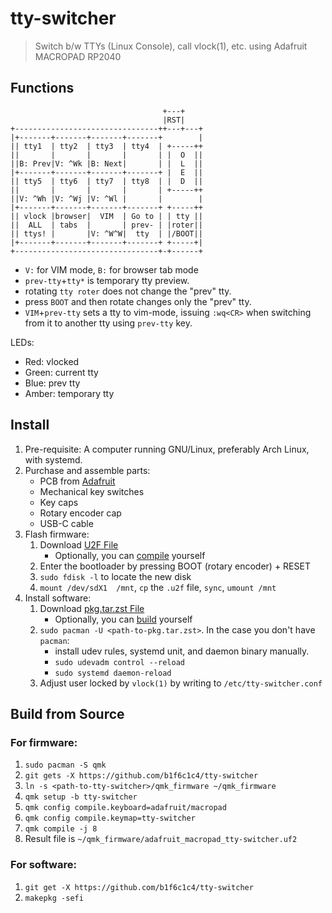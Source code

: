 # tty-switcher

> Switch b/w TTYs (Linux Console), call vlock(1), etc. using Adafruit MACROPAD RP2040

## Functions

```
                                  +---+
                                  |RST|
+--------------------------------++---+---+
|+-------+-------+-------+-------+        |
|| tty1  | tty2  | tty3  | tty4  | +-----++
||       |       |       |       | |  O  ||
||B: Prev|V: ^Wk |B: Next|       | |  L  ||
|+-------+-------+-------+-------+ |  E  ||
|| tty5  | tty6  | tty7  | tty8  | |  D  ||
||       |       |       |       | +-----++
||V: ^Wh |V: ^Wj |V: ^Wl |       |        |
|+-------+-------+-------+-------+ +-----++
|| vlock |browser|  VIM  | Go to | | tty ||
||  ALL  | tabs  |       | prev- | |roter||
|| ttys! |       |V: ^W^W|  tty  | |/BOOT||
|+-------+-------+-------+-------+ +-----+|
+--------------------------------+-+------+
```

- `V:` for VIM mode, `B:` for browser tab mode
- `prev-tty`+`tty*` is temporary tty preview.
- rotating `tty roter` does not change the "prev" tty.
- press `BOOT` and then rotate changes only the "prev" tty.
- `VIM`+`prev-tty` sets a tty to vim-mode, issuing `:wq<CR>` when switching from it to another tty using `prev-tty` key.

LEDs:
- Red: vlocked
- Green: current tty
- Blue: prev tty
- Amber: temporary tty

## Install

1. Pre-requisite: A computer running GNU/Linux, preferably Arch Linux, with systemd.
1. Purchase and assemble parts:
    - PCB from [Adafruit](https://www.adafruit.com/product/5100)
    - Mechanical key switches
    - Key caps
    - Rotary encoder cap
    - USB-C cable
1. Flash firmware:
    1. Download [U2F File](https://github.com/b1f6c1c4/git-get/releases/download/latest/adafruit_macropad_tty-switcher.uf2)
        - Optionally, you can [compile](#build-from-source) yourself
    1. Enter the bootloader by pressing BOOT (rotary encoder) + RESET
    1. `sudo fdisk -l` to locate the new disk
    1. `mount /dev/sdX1  /mnt`, `cp` the `.u2f` file, `sync`, `umount /mnt`
1. Install software:
    1. Download [pkg.tar.zst File](https://github.com/b1f6c1c4/git-get/releases/download/latest/tty_switcher.pkg.tar.zst)
        - Optionally, you can [build](#build-from-source) yourself
    1. `sudo pacman -U <path-to-pkg.tar.zst>`. In the case you don't have `pacman`:
        - install udev rules, systemd unit, and daemon binary manually.
        - `sudo udevadm control --reload`
        - `sudo systemd daemon-reload`
    1. Adjust user locked by `vlock(1)` by writing to `/etc/tty-switcher.conf`

## Build from Source

### For firmware:

1. `sudo pacman -S qmk`
1. `git gets -X https://github.com/b1f6c1c4/tty-switcher`
1. `ln -s <path-to-tty-switcher>/qmk_firmware ~/qmk_firmware`
1. `qmk setup -b tty-switcher`
1. `qmk config compile.keyboard=adafruit/macropad`
1. `qmk config compile.keymap=tty-switcher`
1. `qmk compile -j 8`
1. Result file is `~/qmk_firmware/adafruit_macropad_tty-switcher.uf2`

### For software:

1. `git get -X https://github.com/b1f6c1c4/tty-switcher`
1. `makepkg -sefi`

